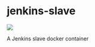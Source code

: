 # jenkins-slave

[![](https://badge.imagelayers.io/michaelcoll/jenkins-slave:latest.svg)](https://imagelayers.io/?images=michaelcoll/jenkins-slave:latest 'Get your own badge on imagelayers.io')

A Jenkins slave docker container
